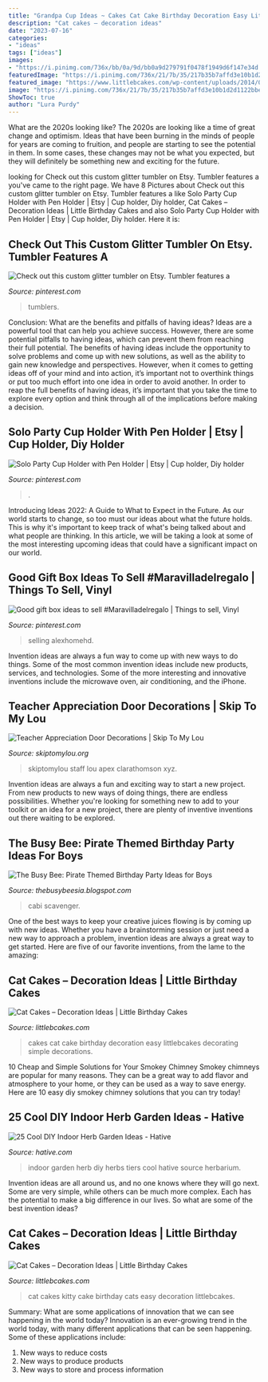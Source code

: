 ```yaml
---
title: "Grandpa Cup Ideas ~ Cakes Cat Cake Birthday Decoration Easy Littlebcakes Decorating Simple Decorations"
description: "Cat cakes – decoration ideas"
date: "2023-07-16"
categories:
- "ideas"
tags: ["ideas"]
images:
- "https://i.pinimg.com/736x/bb/0a/9d/bb0a9d279791f0478f1949d6f147e34d.jpg"
featuredImage: "https://i.pinimg.com/736x/21/7b/35/217b35b7affd3e10b1d2d1122bbe5475.jpg"
featured_image: "https://www.littlebcakes.com/wp-content/uploads/2014/01/Cat-Cakes-For-Kids.jpg"
image: "https://i.pinimg.com/736x/21/7b/35/217b35b7affd3e10b1d2d1122bbe5475.jpg"
ShowToc: true
author: "Lura Purdy"
---
```



What are the 2020s looking like?
The 2020s are looking like a time of great change and optimism. Ideas that have been burning in the minds of people for years are coming to fruition, and people are starting to see the potential in them. In some cases, these changes may not be what you expected, but they will definitely be something new and exciting for the future.

	

		
looking for Check out this custom glitter tumbler on Etsy. Tumbler features a you've came to the right page. We have 8 Pictures about Check out this custom glitter tumbler on Etsy. Tumbler features a like Solo Party Cup Holder with Pen Holder | Etsy | Cup holder, Diy holder, Cat Cakes – Decoration Ideas | Little Birthday Cakes and also Solo Party Cup Holder with Pen Holder | Etsy | Cup holder, Diy holder. Here it is:
		
    
## Check Out This Custom Glitter Tumbler On Etsy. Tumbler Features A

<img loading=lazy src="https://i.pinimg.com/736x/89/13/27/891327c043c6503c79aca37fa4410ff1.jpg" onerror="this.onerror=null;this.src='https://tse2.mm.bing.net/th?id=OIP.LchhZULIWWGhauMlRaYWYwHaKe&amp;pid=15.1';" alt="Check out this custom glitter tumbler on Etsy. Tumbler features a">

_Source: pinterest.com_

>tumblers. 

	

Conclusion: What are the benefits and pitfalls of having ideas?
Ideas are a powerful tool that can help you achieve success. However, there are some potential pitfalls to having ideas, which can prevent them from reaching their full potential. The benefits of having ideas include the opportunity to solve problems and come up with new solutions, as well as the ability to gain new knowledge and perspectives. However, when it comes to getting ideas off of your mind and into action, it’s important not to overthink things or put too much effort into one idea in order to avoid another. In order to reap the full benefits of having ideas, it’s important that you take the time to explore every option and think through all of the implications before making a decision.

    
## Solo Party Cup Holder With Pen Holder | Etsy | Cup Holder, Diy Holder

<img loading=lazy src="https://i.pinimg.com/736x/21/7b/35/217b35b7affd3e10b1d2d1122bbe5475.jpg" onerror="this.onerror=null;this.src='https://tse1.mm.bing.net/th?id=OIP.WyrVXcySbLsTPDS3k-iztgHaJ3&amp;pid=15.1';" alt="Solo Party Cup Holder with Pen Holder | Etsy | Cup holder, Diy holder">

_Source: pinterest.com_

>. 

	

Introducing Ideas 2022: A Guide to What to Expect in the Future. As our world starts to change, so too must our ideas about what the future holds. This is why it's important to keep track of what's being talked about and what people are thinking. In this article, we will be taking a look at some of the most interesting upcoming ideas that could have a significant impact on our world.

    
## Good Gift Box Ideas To Sell #Maravilladelregalo | Things To Sell, Vinyl

<img loading=lazy src="https://i.pinimg.com/736x/bb/0a/9d/bb0a9d279791f0478f1949d6f147e34d.jpg" onerror="this.onerror=null;this.src='https://tse2.mm.bing.net/th?id=OIP.CQFiiZK01Tm2anJ50Ew2rwHaJ4&amp;pid=15.1';" alt="Good gift box ideas to sell #Maravilladelregalo | Things to sell, Vinyl">

_Source: pinterest.com_

>selling alexhomehd. 

	

Invention ideas are always a fun way to come up with new ways to do things. Some of the most common invention ideas include new products, services, and technologies. Some of the more interesting and innovative inventions include the microwave oven, air conditioning, and the iPhone.

    
## Teacher Appreciation Door Decorations | Skip To My Lou

<img loading=lazy src="https://www.skiptomylou.org/wp-content/uploads/2009/04/teacherappreciationdoor6-1.jpg" onerror="this.onerror=null;this.src='https://tse2.mm.bing.net/th?id=OIP.mWQPh92M7gF80-2OKlVBUwAAAA&amp;pid=15.1';" alt="Teacher Appreciation Door Decorations | Skip To My Lou">

_Source: skiptomylou.org_

>skiptomylou staff lou apex clarathomson xyz. 

	

Invention ideas are always a fun and exciting way to start a new project. From new products to new ways of doing things, there are endless possibilities. Whether you're looking for something new to add to your toolkit or an idea for a new project, there are plenty of inventive inventions out there waiting to be explored.

    
## The Busy Bee: Pirate Themed Birthday Party Ideas For Boys

<img loading=lazy src="https://lh6.googleusercontent.com/proxy/nCVnzZHZoDxKvvqGRmLvin_c4DeeNfS7VKFM_KFE1v1FHSiCpBc7QvUI_SKfsMoX5SwZ9bGUVHEVYvrJjc-okutAA6mHt19do7Y-b2wjdoptK7bBN7eOjTkP9jc1CVus-Fs9WyicsMc=s0-d" onerror="this.onerror=null;this.src='https://tse4.mm.bing.net/th?id=OIP.GGzjbNkVLtHGiSW4dLgO6wHaJ3&amp;pid=15.1';" alt="The Busy Bee: Pirate Themed Birthday Party Ideas for Boys">

_Source: thebusybeesia.blogspot.com_

>cabi scavenger. 

	

One of the best ways to keep your creative juices flowing is by coming up with new ideas. Whether you have a brainstorming session or just need a new way to approach a problem, invention ideas are always a great way to get started. Here are five of our favorite inventions, from the lame to the amazing: 

    
## Cat Cakes – Decoration Ideas | Little Birthday Cakes

<img loading=lazy src="https://www.littlebcakes.com/wp-content/uploads/2014/01/Cat-Cakes-For-Kids.jpg" onerror="this.onerror=null;this.src='https://tse3.mm.bing.net/th?id=OIP.0OejAuI5DKcqRb0V7l2CNwHaLG&amp;pid=15.1';" alt="Cat Cakes – Decoration Ideas | Little Birthday Cakes">

_Source: littlebcakes.com_

>cakes cat cake birthday decoration easy littlebcakes decorating simple decorations. 

	

10 Cheap and Simple Solutions for Your Smokey Chimney
Smokey chimneys are popular for many reasons. They can be a great way to add flavor and atmosphere to your home, or they can be used as a way to save energy. Here are 10 easy diy smokey chimney solutions that you can try today!

    
## 25 Cool DIY Indoor Herb Garden Ideas - Hative

<img loading=lazy src="https://hative.com/wp-content/uploads/2014/11/indoor-garden/25-tiers-of-herbs.jpg" onerror="this.onerror=null;this.src='https://tse2.mm.bing.net/th?id=OIP.4RnxXOb-65zizvkcVai5qAHaK_&amp;pid=15.1';" alt="25 Cool DIY Indoor Herb Garden Ideas - Hative">

_Source: hative.com_

>indoor garden herb diy herbs tiers cool hative source herbarium. 

	

Invention ideas are all around us, and no one knows where they will go next. Some are very simple, while others can be much more complex. Each has the potential to make a big difference in our lives. So what are some of the best invention ideas?

    
## Cat Cakes – Decoration Ideas | Little Birthday Cakes

<img loading=lazy src="http://www.littlebcakes.com/wp-content/uploads/2014/01/Kitty-Cat-Cakes-760x1024.jpg" onerror="this.onerror=null;this.src='https://tse3.mm.bing.net/th?id=OIP.l4KHsdZxZ2VTkj9qHqOFnwHaJ-&amp;pid=15.1';" alt="Cat Cakes – Decoration Ideas | Little Birthday Cakes">

_Source: littlebcakes.com_

>cat cakes kitty cake birthday cats easy decoration littlebcakes. 

	

Summary: What are some applications of innovation that we can see happening in the world today?
Innovation is an ever-growing trend in the world today, with many different applications that can be seen happening. Some of these applications include: 
1. New ways to reduce costs 
2. New ways to produce products 
3. New ways to store and process information 

